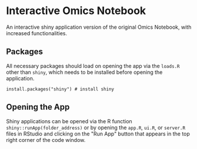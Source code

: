 # Interactive Omics Notebook

An interactive shiny application version of the original Omics Notebook, with increased functionalities.

## Packages

All necessary packages should load on opening the app via the `loads.R` other than `shiny`, which needs to be installed before opening the application.


```
install.packages("shiny") # install shiny
```

## Opening the App

Shiny applications can be opened via the R function `shiny::runApp(folder_address)` or by opening the `app.R`, `ui.R`, or `server.R` files in RStudio and clicking on the "Run App" button that appears in the top right corner of the code window.